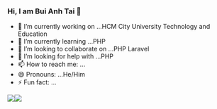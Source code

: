 ### Hi, I am Bui Anh Tai 👋

<!--
**buianhtai1205/buianhtai1205** is a ✨ _special_ ✨ repository because its `README.md` (this file) appears on your GitHub profile.

Here are some ideas to get you started:
-->
- 🔭 I’m currently working on ...HCM City University Technology and Education
- 🌱 I’m currently learning ...PHP
- 👯 I’m looking to collaborate on ...PHP Laravel
- 🤔 I’m looking for help with ...PHP
- 📫 How to reach me: ...
- 😄 Pronouns: ...He/Him
- ⚡ Fun fact: ...


<img style="float: left;" src="https://github-readme-stats.vercel.app/api?username=buianhtai1205&show_icons=true&theme=algolia&hide=contribs,prs" >
<img  src="https://github-readme-stats.vercel.app/api/top-langs/?username=buianhtai1205&layout=compact" >

<!--START_SECTION:waka-->

<!--END_SECTION:waka-->
